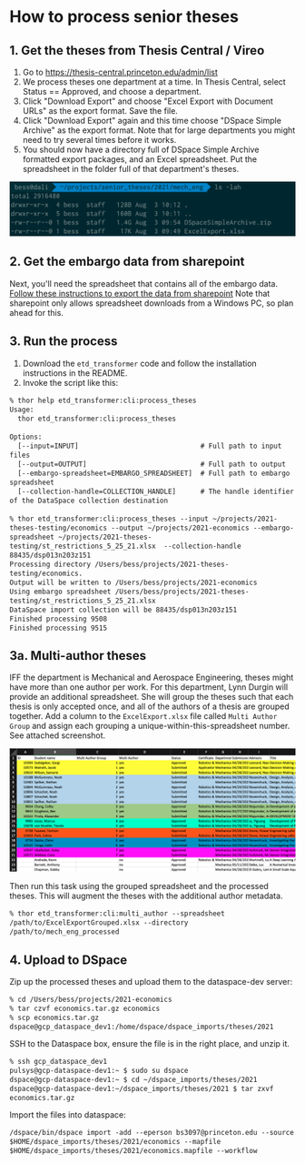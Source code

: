 # How to process senior theses

## 1. Get the theses from Thesis Central / Vireo
1. Go to https://thesis-central.princeton.edu/admin/list
2. We process theses one department at a time. In Thesis Central, select Status == Approved, and choose a department.
3. Click "Download Export" and choose "Excel Export with Document URLs" as the export format. Save the file. 
4. Click "Download Export" again and this time choose "DSpace Simple Archive" as the export format. Note that for large departments you might need to try several times before it works.
5. You should now have a directory full of DSpace Simple Archive formatted export packages, and an Excel spreadsheet. Put the spreadsheet in the folder full of that department's theses.

![downloaded theses example](downloaded_theses.png)

## 2. Get the embargo data from sharepoint
Next, you'll need the spreadsheet that contains all of the embargo data. [Follow these instructions to export the data from sharepoint](https://docs.google.com/document/d/1CFCGR8ry29Xv55kPiJLoUmGxTZ5dzx2YaU83pJSLVcg/edit)
Note that sharepoint only allows spreadsheet downloads from a Windows PC, so plan ahead for this.

## 3. Run the process
1. Download the `etd_transformer` code and follow the installation instructions in the README. 
2. Invoke the script like this:

```
% thor help etd_transformer:cli:process_theses
Usage:
  thor etd_transformer:cli:process_theses

Options:
  [--input=INPUT]                              # Full path to input files
  [--output=OUTPUT]                            # Full path to output
  [--embargo-spreadsheet=EMBARGO_SPREADSHEET]  # Full path to embargo spreadsheet
  [--collection-handle=COLLECTION_HANDLE]      # The handle identifier of the DataSpace collection destination

% thor etd_transformer:cli:process_theses --input ~/projects/2021-theses-testing/economics --output ~/projects/2021-economics --embargo-spreadsheet ~/projects/2021-theses-testing/st_restrictions_5_25_21.xlsx  --collection-handle 88435/dsp013n203z151
Processing directory /Users/bess/projects/2021-theses-testing/economics.
Output will be written to /Users/bess/projects/2021-economics
Using embargo spreadsheet /Users/bess/projects/2021-theses-testing/st_restrictions_5_25_21.xlsx
DataSpace import collection will be 88435/dsp013n203z151
Finished processing 9508
Finished processing 9515
```

## 3a. Multi-author theses
IFF the department is Mechanical and Aerospace Engineering, theses might have more than one author per work. For this department, Lynn Durgin will provide an additional spreadsheet. She will group the theses such that each thesis is only accepted once, and all of the authors of a thesis are grouped together. Add a column to the `ExcelExport.xlsx` file called `Multi Author Group` and assign each grouping a unique-within-this-spreadsheet number. See attached screenshot. 

![multi author spreadsheet example](multi-author.png)

Then run this task using the grouped spreadsheet and the processed theses. This will augment the theses with the additional author metadata.

```
% thor etd_transformer:cli:multi_author --spreadsheet /path/to/ExcelExportGrouped.xlsx --directory /path/to/mech_eng_processed 
```

## 4. Upload to DSpace
Zip up the processed theses and upload them to the dataspace-dev server:

```
% cd /Users/bess/projects/2021-economics
% tar czvf economics.tar.gz economics
% scp economics.tar.gz dspace@gcp_dataspace_dev1:/home/dspace/dspace_imports/theses/2021
```

SSH to the Dataspace box, ensure the file is in the right place, and unzip it.

```
% ssh gcp_dataspace_dev1
pulsys@gcp-dataspace-dev1:~ $ sudo su dspace
dspace@gcp-dataspace-dev1:~ $ cd ~/dspace_imports/theses/2021
dspace@gcp-dataspace-dev1:~/dspace_imports/theses/2021 $ tar zxvf economics.tar.gz
```

Import the files into dataspace:

```
/dspace/bin/dspace import -add --eperson bs3097@princeton.edu --source $HOME/dspace_imports/theses/2021/economics --mapfile $HOME/dspace_imports/theses/2021/economics.mapfile --workflow
```

